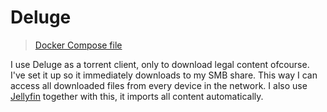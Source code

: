 # Deluge

> [Docker Compose file](../stacks/deluge.md)

I use Deluge as a torrent client, only to download legal content ofcourse. I've set it up so it immediately downloads to my SMB share. This way I can access all downloaded files from every device in the network. I also use [Jellyfin](jellyfin.md) together with this, it imports all content automatically. 
